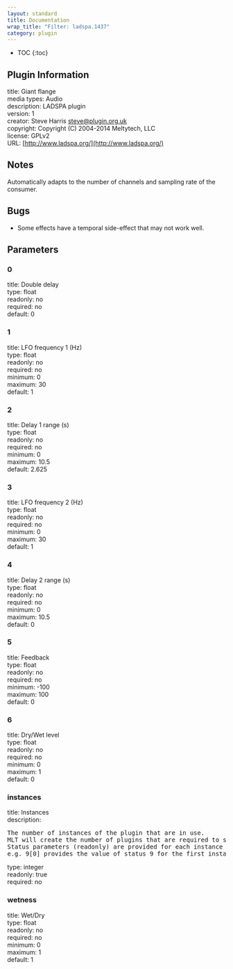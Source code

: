 ```yaml
---
layout: standard
title: Documentation
wrap_title: "Filter: ladspa.1437"
category: plugin
---
```

* TOC
{:toc}

## Plugin Information

title: Giant flange  
media types:
Audio  
description: LADSPA plugin  
version: 1  
creator: Steve Harris <steve@plugin.org.uk>  
copyright: Copyright (C) 2004-2014 Meltytech, LLC  
license: GPLv2  
URL: [http://www.ladspa.org/](http://www.ladspa.org/)  

## Notes

Automatically adapts to the number of channels and sampling rate of the consumer.

## Bugs

* Some effects have a temporal side-effect that may not work well.


## Parameters

### 0

title: Double delay    
type: float  
readonly: no  
required: no  
default: 0  

### 1

title: LFO frequency 1 (Hz)    
type: float  
readonly: no  
required: no  
minimum: 0  
maximum: 30  
default: 1  

### 2

title: Delay 1 range (s)    
type: float  
readonly: no  
required: no  
minimum: 0  
maximum: 10.5  
default: 2.625  

### 3

title: LFO frequency 2 (Hz)    
type: float  
readonly: no  
required: no  
minimum: 0  
maximum: 30  
default: 1  

### 4

title: Delay 2 range (s)    
type: float  
readonly: no  
required: no  
minimum: 0  
maximum: 10.5  
default: 0  

### 5

title: Feedback    
type: float  
readonly: no  
required: no  
minimum: -100  
maximum: 100  
default: 0  

### 6

title: Dry/Wet level    
type: float  
readonly: no  
required: no  
minimum: 0  
maximum: 1  
default: 0  

### instances

title: Instances    
description:
<pre>
The number of instances of the plugin that are in use.
MLT will create the number of plugins that are required to support the number of audio channels.
Status parameters (readonly) are provided for each instance and are accessed by specifying the instance number after the identifier (starting at zero).
e.g. 9[0] provides the value of status 9 for the first instance.
</pre>
type: integer  
readonly: true  
required: no  

### wetness

title: Wet/Dry    
type: float  
readonly: no  
required: no  
minimum: 0  
maximum: 1  
default: 1  

